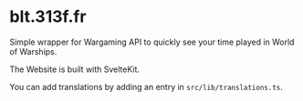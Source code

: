 # blt.313f.fr

Simple wrapper for Wargaming API to quickly see your time played in World of Warships.

The Website is built with SvelteKit.

You can add translations by adding an entry in `src/lib/translations.ts`.
